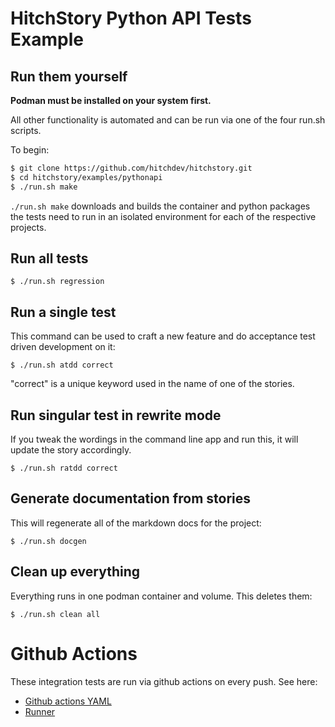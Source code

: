 # HitchStory Python API Tests Example

## Run them yourself

**Podman must be installed on your system first.**

All other functionality is automated and can be run via one of the 
four run.sh scripts.

To begin:

```bash
$ git clone https://github.com/hitchdev/hitchstory.git
$ cd hitchstory/examples/pythonapi
$ ./run.sh make
```

`./run.sh make` downloads and builds the container and python packages the
tests need to run in an isolated environment for each of the respective projects.


## Run all tests

```
$ ./run.sh regression
```

## Run a single test

This command can be used to craft a new feature and do
acceptance test driven development on it:

```
$ ./run.sh atdd correct
```

"correct" is a unique keyword used in the name of one of the stories.

## Run singular test in rewrite mode

If you tweak the wordings in the command line app and run this, it will
update the story accordingly.

```
$ ./run.sh ratdd correct
```

## Generate documentation from stories

This will regenerate all of the markdown docs for the project:

```
$ ./run.sh docgen
```

## Clean up everything

Everything runs in one podman container and volume. This deletes them:

```
$ ./run.sh clean all
```

# Github Actions

These integration tests are run via github actions on every push. See here:

* [Github actions YAML](https://github.com/hitchdev/hitchstory/blob/master/.github/workflows/examples.yml)
* [Runner](https://github.com/hitchdev/hitchstory/actions/workflows/examples.yml)
